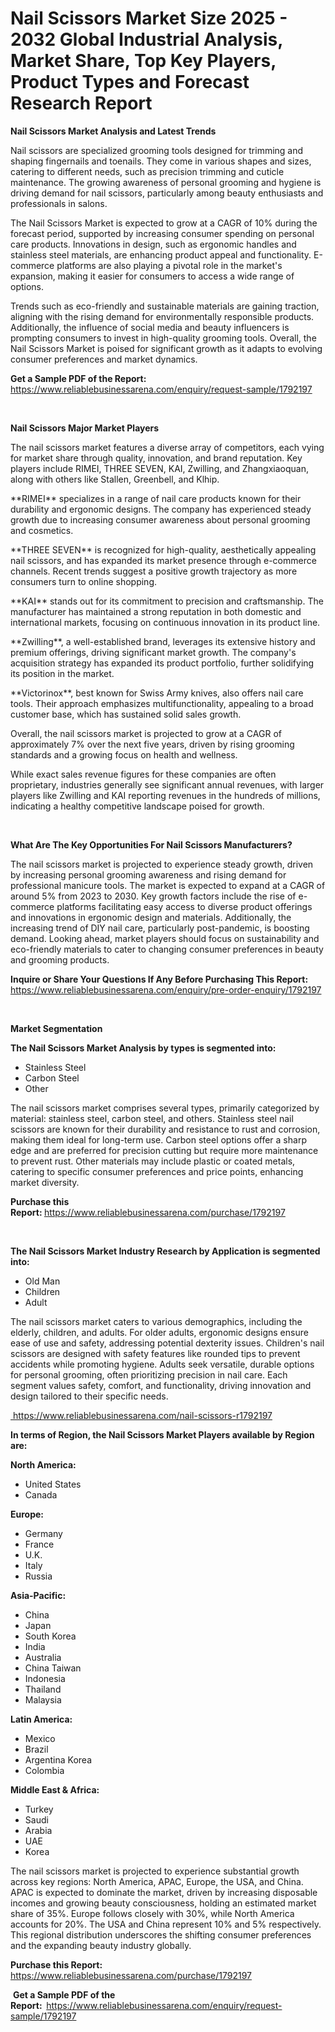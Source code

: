 <p><h1>Nail Scissors Market Size 2025 - 2032 Global Industrial Analysis, Market Share, Top Key Players, Product Types and Forecast Research Report</h1></p><p><strong>Nail Scissors Market Analysis and Latest Trends</strong></p>
<p><p>Nail scissors are specialized grooming tools designed for trimming and shaping fingernails and toenails. They come in various shapes and sizes, catering to different needs, such as precision trimming and cuticle maintenance. The growing awareness of personal grooming and hygiene is driving demand for nail scissors, particularly among beauty enthusiasts and professionals in salons.</p><p>The Nail Scissors Market is expected to grow at a CAGR of 10% during the forecast period, supported by increasing consumer spending on personal care products. Innovations in design, such as ergonomic handles and stainless steel materials, are enhancing product appeal and functionality. E-commerce platforms are also playing a pivotal role in the market's expansion, making it easier for consumers to access a wide range of options.</p><p>Trends such as eco-friendly and sustainable materials are gaining traction, aligning with the rising demand for environmentally responsible products. Additionally, the influence of social media and beauty influencers is prompting consumers to invest in high-quality grooming tools. Overall, the Nail Scissors Market is poised for significant growth as it adapts to evolving consumer preferences and market dynamics.</p></p>
<p><strong>Get a Sample PDF of the Report:&nbsp;</strong> <a href="https://www.reliablebusinessarena.com/enquiry/request-sample/1792197?utm_campaign=1905&utm_medium=2&utm_source=Github&utm_content=ia&utm_term=15042025&utm_id=nail-scissors">https://www.reliablebusinessarena.com/enquiry/request-sample/1792197</a></p>
<p>&nbsp;</p>
<p><strong>Nail Scissors Major Market Players</strong></p>
<p><p>The nail scissors market features a diverse array of competitors, each vying for market share through quality, innovation, and brand reputation. Key players include RIMEI, THREE SEVEN, KAI, Zwilling, and Zhangxiaoquan, along with others like Stallen, Greenbell, and Klhip. </p><p>**RIMEI** specializes in a range of nail care products known for their durability and ergonomic designs. The company has experienced steady growth due to increasing consumer awareness about personal grooming and cosmetics. </p><p>**THREE SEVEN** is recognized for high-quality, aesthetically appealing nail scissors, and has expanded its market presence through e-commerce channels. Recent trends suggest a positive growth trajectory as more consumers turn to online shopping.</p><p>**KAI** stands out for its commitment to precision and craftsmanship. The manufacturer has maintained a strong reputation in both domestic and international markets, focusing on continuous innovation in its product line.</p><p>**Zwilling**, a well-established brand, leverages its extensive history and premium offerings, driving significant market growth. The company's acquisition strategy has expanded its product portfolio, further solidifying its position in the market.</p><p>**Victorinox**, best known for Swiss Army knives, also offers nail care tools. Their approach emphasizes multifunctionality, appealing to a broad customer base, which has sustained solid sales growth.</p><p>Overall, the nail scissors market is projected to grow at a CAGR of approximately 7% over the next five years, driven by rising grooming standards and a growing focus on health and wellness.</p><p>While exact sales revenue figures for these companies are often proprietary, industries generally see significant annual revenues, with larger players like Zwilling and KAI reporting revenues in the hundreds of millions, indicating a healthy competitive landscape poised for growth.</p></p>
<p>&nbsp;</p>
<p><strong>What Are The Key Opportunities For Nail Scissors Manufacturers?</strong></p>
<p><p>The nail scissors market is projected to experience steady growth, driven by increasing personal grooming awareness and rising demand for professional manicure tools. The market is expected to expand at a CAGR of around 5% from 2023 to 2030. Key growth factors include the rise of e-commerce platforms facilitating easy access to diverse product offerings and innovations in ergonomic design and materials. Additionally, the increasing trend of DIY nail care, particularly post-pandemic, is boosting demand. Looking ahead, market players should focus on sustainability and eco-friendly materials to cater to changing consumer preferences in beauty and grooming products.</p></p>
<p><strong>Inquire or Share Your Questions If Any Before Purchasing This Report:</strong> <a href="https://www.reliablebusinessarena.com/enquiry/pre-order-enquiry/1792197?utm_campaign=1905&utm_medium=2&utm_source=Github&utm_content=ia&utm_term=15042025&utm_id=nail-scissors">https://www.reliablebusinessarena.com/enquiry/pre-order-enquiry/1792197</a></p>
<p>&nbsp;</p>
<p><strong>Market Segmentation</strong></p>
<p><strong>The Nail Scissors Market Analysis by types is segmented into:</strong></p>
<p><ul><li>Stainless Steel</li><li>Carbon Steel</li><li>Other</li></ul></p>
<p><p>The nail scissors market comprises several types, primarily categorized by material: stainless steel, carbon steel, and others. Stainless steel nail scissors are known for their durability and resistance to rust and corrosion, making them ideal for long-term use. Carbon steel options offer a sharp edge and are preferred for precision cutting but require more maintenance to prevent rust. Other materials may include plastic or coated metals, catering to specific consumer preferences and price points, enhancing market diversity.</p></p>
<p><strong>Purchase this Report:&nbsp;</strong><a href="https://www.reliablebusinessarena.com/purchase/1792197?utm_campaign=1905&utm_medium=2&utm_source=Github&utm_content=ia&utm_term=15042025&utm_id=nail-scissors">https://www.reliablebusinessarena.com/purchase/1792197</a></p>
<p>&nbsp;</p>
<p><strong>The Nail Scissors Market Industry Research by Application is segmented into:</strong></p>
<p><ul><li>Old Man</li><li>Children</li><li>Adult</li></ul></p>
<p><p>The nail scissors market caters to various demographics, including the elderly, children, and adults. For older adults, ergonomic designs ensure ease of use and safety, addressing potential dexterity issues. Children's nail scissors are designed with safety features like rounded tips to prevent accidents while promoting hygiene. Adults seek versatile, durable options for personal grooming, often prioritizing precision in nail care. Each segment values safety, comfort, and functionality, driving innovation and design tailored to their specific needs.</p></p>
<p><a href="https://www.reliablebusinessarena.com/nail-scissors-r1792197?utm_campaign=1905&utm_medium=2&utm_source=Github&utm_content=ia&utm_term=15042025&utm_id=nail-scissors">&nbsp;https://www.reliablebusinessarena.com/nail-scissors-r1792197</a></p>
<p><strong>In terms of Region, the Nail Scissors Market Players available by Region are:</strong></p>
<p>
    <p> <strong> North America: </strong>
        <ul>
            <li>United States</li>
            <li>Canada</li>
        </ul>
        </p> 
    <p> <strong> Europe: </strong>
        <ul>
            <li>Germany</li>
            <li>France</li>
            <li>U.K.</li>
            <li>Italy</li>
            <li>Russia</li>
        </ul>
        </p> 
    <p> <strong> Asia-Pacific: </strong>
        <ul>
            <li>China</li>
            <li>Japan</li>
            <li>South Korea</li>
            <li>India</li>
            <li>Australia</li>
            <li>China Taiwan</li>
            <li>Indonesia</li>
            <li>Thailand</li>
            <li>Malaysia</li>
        </ul>
        </p> 
    <p> <strong> Latin America: </strong>
        <ul>
            <li>Mexico</li>
            <li>Brazil</li>
            <li>Argentina Korea</li>
            <li>Colombia</li>
        </ul>
        </p> 
    <p> <strong> Middle East & Africa: </strong>
        <ul>
            <li>Turkey</li>
            <li>Saudi</li>
            <li>Arabia</li>
            <li>UAE</li>
            <li>Korea</li>
        </ul>
    </p>
    </p>
<p><p>The nail scissors market is projected to experience substantial growth across key regions: North America, APAC, Europe, the USA, and China. APAC is expected to dominate the market, driven by increasing disposable incomes and growing beauty consciousness, holding an estimated market share of 35%. Europe follows closely with 30%, while North America accounts for 20%. The USA and China represent 10% and 5% respectively. This regional distribution underscores the shifting consumer preferences and the expanding beauty industry globally.</p></p>
<p><strong>Purchase this Report: </strong><a href="https://www.reliablebusinessarena.com/purchase/1792197?utm_campaign=1905&utm_medium=2&utm_source=Github&utm_content=ia&utm_term=15042025&utm_id=nail-scissors">https://www.reliablebusinessarena.com/purchase/1792197</a></p>
<p>&nbsp;<strong>Get a Sample PDF of the Report:&nbsp;&nbsp;</strong><a href="https://www.reliablebusinessarena.com/enquiry/request-sample/1792197?utm_campaign=1905&utm_medium=2&utm_source=Github&utm_content=ia&utm_term=15042025&utm_id=nail-scissors">https://www.reliablebusinessarena.com/enquiry/request-sample/1792197</a></p>
<p><strong></strong></p>
<p><p></p><p></p><p></p></p>